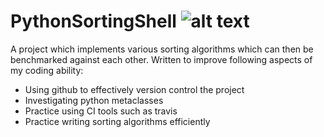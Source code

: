 # PythonSortingShell ![alt text](https://travis-ci.org/DavidLSmyth/PythonSortingShell.svg?branch=master)
A project which implements various sorting algorithms which can then be benchmarked against each other. Written to improve following aspects of my coding ability: 

* Using github to effectively version control the project
* Investigating python metaclasses
* Practice using CI tools such as travis
* Practice writing sorting algorithms efficiently

